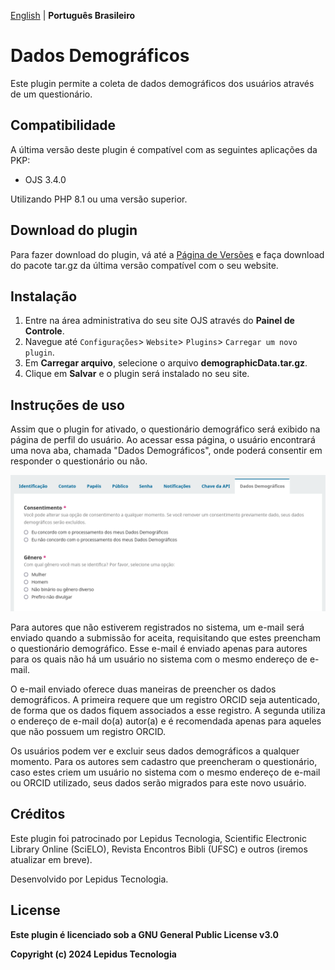 [English](/README.md) | **Português Brasileiro**

# Dados Demográficos

Este plugin permite a coleta de dados demográficos dos usuários através de um questionário.

## Compatibilidade

A última versão deste plugin é compatível com as seguintes aplicações da PKP:

* OJS 3.4.0

Utilizando PHP 8.1 ou uma versão superior.

## Download do plugin 

Para fazer download do plugin, vá até a [Página de Versões](https://github.com/lepidus/demographicData/releases) e faça download do pacote tar.gz da última versão compatível com o seu website.

## Instalação

1. Entre na área administrativa do seu site OJS através do __Painel de Controle__.
2. Navegue até `Configurações`> `Website`> `Plugins`> `Carregar um novo plugin`.
3. Em __Carregar arquivo__, selecione o arquivo __demographicData.tar.gz__.
4. Clique em __Salvar__ e o plugin será instalado no seu site.

## Instruções de uso
Assim que o plugin for ativado, o questionário demográfico será exibido na página de perfil do usuário. Ao acessar essa página, o usuário encontrará uma nova aba, chamada "Dados Demográficos", onde poderá consentir em responder o questionário ou não.

![](screenshots/Questionnaire-pt_BR.png)

Para autores que não estiverem registrados no sistema, um e-mail será enviado quando a submissão for aceita, requisitando que estes preencham o questionário demográfico. Esse e-mail é enviado apenas para autores para os quais não há um usuário no sistema com o mesmo endereço de e-mail.

O e-mail enviado oferece duas maneiras de preencher os dados demográficos. A primeira requere que um registro ORCID seja autenticado, de forma que os dados fiquem associados a esse registro. A segunda utiliza o endereço de e-mail do(a) autor(a) e é recomendada apenas para aqueles que não possuem um registro ORCID.

Os usuários podem ver e excluir seus dados demográficos a qualquer momento. Para os autores sem cadastro que preencheram o questionário, caso estes criem um usuário no sistema com o mesmo endereço de e-mail ou ORCID utilizado, seus dados serão migrados para este novo usuário.

## Créditos
Este plugin foi patrocinado por Lepidus Tecnologia, Scientific Electronic Library Online (SciELO), Revista Encontros Bibli (UFSC) e outros (iremos atualizar em breve).

Desenvolvido por Lepidus Tecnologia.

## License

__Este plugin é licenciado sob a GNU General Public License v3.0__

__Copyright (c) 2024 Lepidus Tecnologia__